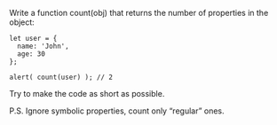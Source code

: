 Write a function count(obj) that returns the number of properties in the object:

```
let user = {
  name: 'John',
  age: 30
};

alert( count(user) ); // 2

```
Try to make the code as short as possible.

P.S. Ignore symbolic properties, count only “regular” ones.